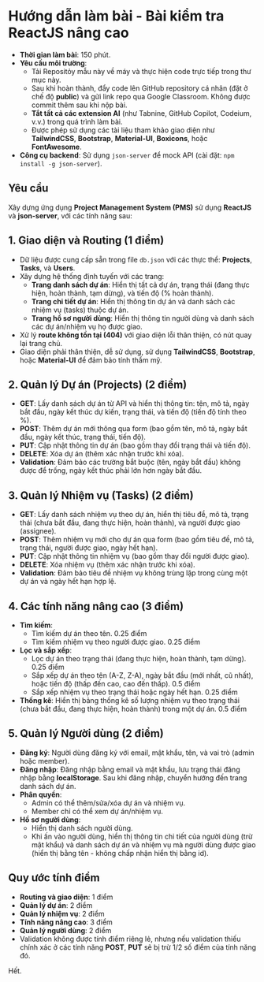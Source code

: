 # Hướng dẫn làm bài - Bài kiểm tra ReactJS nâng cao

- **Thời gian làm bài**: 150 phút.
- **Yêu cầu môi trường**:
  - Tải Repositỏy mẫu này về máy và thực hiện code trực tiếp trong thư mục này.
  - Sau khi hoàn thành, đẩy code lên GitHub repository cá nhân (đặt ở chế độ **public**) và gửi link repo qua Google Classroom. Không được commit thêm sau khi nộp bài.
  - **Tắt tất cả các extension AI** (như Tabnine, GitHub Copilot, Codeium, v.v.) trong quá trình làm bài.
  - Được phép sử dụng các tài liệu tham khảo giao diện như **TailwindCSS**, **Bootstrap**, **Material-UI**, **Boxicons**, hoặc **FontAwesome**.
- **Công cụ backend**: Sử dụng `json-server` để mock API (cài đặt: `npm install -g json-server`).

## Yêu cầu

Xây dựng ứng dụng **Project Management System (PMS)** sử dụng **ReactJS** và **json-server**, với các tính năng sau:

## 1. Giao diện và Routing (1 điểm)

- Dữ liệu được cung cấp sẵn trong file `db.json` với các thực thể: **Projects**, **Tasks**, và **Users**.
- Xây dựng hệ thống định tuyến với các trang:
  - **Trang danh sách dự án**: Hiển thị tất cả dự án, trạng thái (đang thực hiện, hoàn thành, tạm dừng), và tiến độ (% hoàn thành).
  - **Trang chi tiết dự án**: Hiển thị thông tin dự án và danh sách các nhiệm vụ (tasks) thuộc dự án.
  - **Trang hồ sơ người dùng**: Hiển thị thông tin người dùng và danh sách các dự án/nhiệm vụ họ được giao.
- Xử lý **route không tồn tại (404)** với giao diện lỗi thân thiện, có nút quay lại trang chủ.
- Giao diện phải thân thiện, dễ sử dụng, sử dụng **TailwindCSS**, **Bootstrap**, hoặc **Material-UI** để đảm bảo tính thẩm mỹ.

## 2. Quản lý Dự án (Projects) (2 điểm)

- **GET**: Lấy danh sách dự án từ API và hiển thị thông tin: tên, mô tả, ngày bắt đầu, ngày kết thúc dự kiến, trạng thái, và tiến độ (tiến độ tính theo %).
- **POST**: Thêm dự án mới thông qua form (bao gồm tên, mô tả, ngày bắt đầu, ngày kết thúc, trạng thái, tiến độ).
- **PUT**: Cập nhật thông tin dự án (bao gồm thay đổi trạng thái và tiến độ).
- **DELETE**: Xóa dự án (thêm xác nhận trước khi xóa).
- **Validation**: Đảm bảo các trường bắt buộc (tên, ngày bắt đầu) không được để trống, ngày kết thúc phải lớn hơn ngày bắt đầu.

## 3. Quản lý Nhiệm vụ (Tasks) (2 điểm)

- **GET**: Lấy danh sách nhiệm vụ theo dự án, hiển thị tiêu đề, mô tả, trạng thái (chưa bắt đầu, đang thực hiện, hoàn thành), và người được giao (assignee).
- **POST**: Thêm nhiệm vụ mới cho dự án qua form (bao gồm tiêu đề, mô tả, trạng thái, người được giao, ngày hết hạn).
- **PUT**: Cập nhật thông tin nhiệm vụ (bao gồm thay đổi người được giao).
- **DELETE**: Xóa nhiệm vụ (thêm xác nhận trước khi xóa).
- **Validation**: Đảm bảo tiêu đề nhiệm vụ không trùng lặp trong cùng một dự án và ngày hết hạn hợp lệ.

## 4. Các tính năng nâng cao (3 điểm)

- **Tìm kiếm**:
  - Tìm kiếm dự án theo tên. 0.25 điểm
  - Tìm kiếm nhiệm vụ theo người được giao. 0.25 điểm
- **Lọc và sắp xếp**:
  - Lọc dự án theo trạng thái (đang thực hiện, hoàn thành, tạm dừng). 0.25 điểm
  - Sắp xếp dự án theo tên (A-Z, Z-A), ngày bắt đầu (mới nhất, cũ nhất), hoặc tiến độ (thấp đến cao, cao đến thấp). 0.5 điểm
  - Sắp xếp nhiệm vụ theo trạng thái hoặc ngày hết hạn. 0.25 điểm
- **Thống kê**: Hiển thị bảng thống kê số lượng nhiệm vụ theo trạng thái (chưa bắt đầu, đang thực hiện, hoàn thành) trong một dự án. 0.5 điểm

## 5. Quản lý Người dùng (2 điểm)

- **Đăng ký**: Người dùng đăng ký với email, mật khẩu, tên, và vai trò (admin hoặc member).
- **Đăng nhập**: Đăng nhập bằng email và mật khẩu, lưu trạng thái đăng nhập bằng **localStorage**. Sau khi đăng nhập, chuyển hướng đến trang danh sách dự án.
- **Phân quyền**:
  - Admin có thể thêm/sửa/xóa dự án và nhiệm vụ.
  - Member chỉ có thể xem dự án/nhiệm vụ.
- **Hồ sơ người dùng**:
  - Hiển thị danh sách người dùng.
  - Khi ấn vào người dùng, hiển thị thông tin chi tiết của người dùng (trừ mật khẩu) và danh sách dự án và nhiệm vụ mà người dùng được giao (hiển thị bằng tên - không chấp nhận hiển thị bằng id).

## Quy ước tính điểm

- **Routing và giao diện**: 1 điểm
- **Quản lý dự án**: 2 điểm
- **Quản lý nhiệm vụ**: 2 điểm
- **Tính năng nâng cao**: 3 điểm
- **Quản lý người dùng**: 2 điểm
- Validation không được tính điểm riêng lẻ, nhưng nếu validation thiếu chính xác ở các tính năng **POST**, **PUT** sẽ bị trừ 1/2 số điểm của tính năng đó.

Hết.
